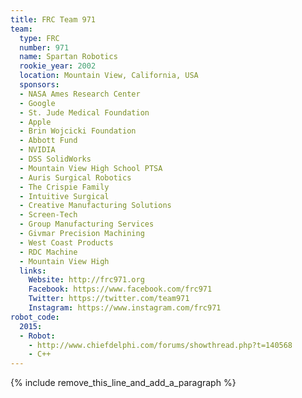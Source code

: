 ```yaml
---
title: FRC Team 971
team:
  type: FRC
  number: 971
  name: Spartan Robotics
  rookie_year: 2002
  location: Mountain View, California, USA
  sponsors:
  - NASA Ames Research Center
  - Google
  - St. Jude Medical Foundation
  - Apple
  - Brin Wojcicki Foundation
  - Abbott Fund
  - NVIDIA
  - DSS SolidWorks
  - Mountain View High School PTSA
  - Auris Surgical Robotics
  - The Crispie Family
  - Intuitive Surgical
  - Creative Manufacturing Solutions
  - Screen-Tech
  - Group Manufacturing Services
  - Givmar Precision Machining
  - West Coast Products
  - RDC Machine
  - Mountain View High
  links:
    Website: http://frc971.org
    Facebook: https://www.facebook.com/frc971
    Twitter: https://twitter.com/team971
    Instagram: https://www.instagram.com/frc971
robot_code:
  2015:
  - Robot:
    - http://www.chiefdelphi.com/forums/showthread.php?t=140568
    - C++
---
```


{% include remove_this_line_and_add_a_paragraph %}